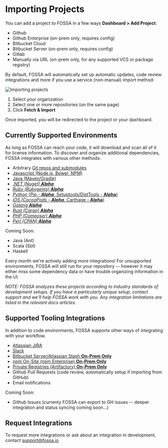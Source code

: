 # Importing Projects

You can add a project to FOSSA in a few ways **Dashboard > Add Project**:

- Github
- Github Enterprise (on-prem only, requires config)
- Bitbucket Cloud
- Bitbucket Server (on-prem only, requires config)
- Gitlab
- Manually via URL (on-prem only, for any supported VCS or package registry)

By default, FOSSA will automatically set up automatic updates, code review integrations and more if you use a service (non-manual) import method:

![Importing projects](/img/import-projects.png "Importing projects")

1. Select your organization
2. Select one or more repositories (on the same page)
3. Click **Fetch & Import**

Once imported, you will be redirected to the project or your dashboard.

## Currently Supported Environments

As long as FOSSA can reach your code, it will download and scan all of it for license information.  To discover and organize additional dependencies, FOSSA integrates with various other methods:

- Arbitrary [Git repos and submodules](../../integrating-code/git)
- [Javascript (Node.js, Bower, NPM)](../../integrating-code/javascript)
- [Java (Maven/Gradle)](../../integrating-code/java)
- [*.NET (Nuget) **Alpha***](../../integrating-code/NET)
- [*Ruby (Rubygems) **Alpha***](../../integrating-code/ruby)
- [*Python (Pip - **Alpha***, Setuptools/DistTools - **Alpha**)](../../integrating-code/python)
- [*iOS (CocoaPods - **Alpha***, Carthage - **Alpha**)](../../integrating-code/iOS)
- [*Golang **Alpha***](../../integrating-code/go)
- [*Rust (Cargo) **Alpha***](../../integrating-code/rust)
- [*PHP (Composer) **Alpha***](../../integrating-code/php)
- [*Perl (CPAN) **Alpha***](../../integrating-code/perl)

Coming Soon:

- Java (Ant)
- Scala (Sbt)
- Haskell

Every month we're actively adding more integrations!  For unsupported environments, FOSSA will still run for your repository -- however it may either miss some dependency data or have trouble organizing information in the UI.

*NOTE: FOSSA analyzes these projects according to industry standards of development setups.  If you have a particularly unique setup, contact support and we'll help FOSSA work with you. Any integration limitations are listed in the relevant docs articles.*

## Supported Tooling Integrations

In addition to code environments, FOSSA supports other ways of integrating with your workflow.

- [Atlassian JIRA](../../integrating-tools/jira-issue-tracker)
- [Slack](../../integrating-tools/slack)
- [Bitbucket Server/Atlassian Stash **On-Prem Only**][1]
- [npm On-Site (npm Enterprise) **On-Prem Only**](../../integrating-tools/npm-enterprise)
- [Private Registries (Artifactory) **On-Prem Only**][2]
- Github Pull Requests (code review, automatically setup if importing from GitHub)
- Email notifications

Coming Soon:

- Github Issues (currenty FOSSA can export to GH issues -- deeper integration and status syncing coming soon...)

## Request Integrations

To request more integrations or ask about an integration in development, contact [support@fossa.io](mailto:support@fossa.io)

[1]: ../../integrating-tools/bitbucket-server-(stash)
[2]: ../../integrating-tools/private-registries-(artifactory)
